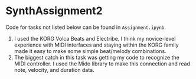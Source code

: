 # SynthAssignment2

Code for tasks not listed below can be found in `Assignment.ipynb`.

1. I used the KORG Volca Beats and Electribe. I think my novice-level experience with MIDI interfaces and staying within the KORG family made it easy to make some simple beat/melody combinations.
3. The biggest catch in this task was getting my code to recognize the MIDI controller. I used the Mido library to make this connection and read note, velocity, and duration data.
